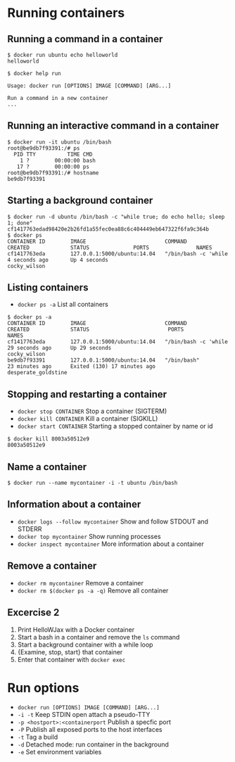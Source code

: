 # Running containers


## Running a command in a container

```
$ docker run ubuntu echo helloworld
helloworld
```

```
$ docker help run

Usage: docker run [OPTIONS] IMAGE [COMMAND] [ARG...]

Run a command in a new container
...
```


## Running an interactive command in a container

```
$ docker run -it ubuntu /bin/bash
root@be9db7f93391:/# ps
  PID TTY          TIME CMD
    1 ?        00:00:00 bash
   17 ?        00:00:00 ps
root@be9db7f93391:/# hostname
be9db7f93391
```


## Starting a background container

```
$ docker run -d ubuntu /bin/bash -c "while true; do echo hello; sleep 1; done"
cf1417763edad98420e2b26fd1a55fec0ea88c6c404449eb647322f6fa9c364b
$ docker ps
CONTAINER ID        IMAGE                         COMMAND                CREATED             STATUS              PORTS               NAMES
cf1417763eda        127.0.0.1:5000/ubuntu:14.04   "/bin/bash -c 'while   4 seconds ago       Up 4 seconds                            cocky_wilson
```


## Listing containers
* `docker ps -a` List all containers

```
$ docker ps -a
CONTAINER ID        IMAGE                         COMMAND                CREATED             STATUS                         PORTS               NAMES
cf1417763eda        127.0.0.1:5000/ubuntu:14.04   "/bin/bash -c 'while   29 seconds ago      Up 29 seconds                                      cocky_wilson
be9db7f93391        127.0.0.1:5000/ubuntu:14.04   "/bin/bash"            23 minutes ago      Exited (130) 17 minutes ago                        desperate_goldstine
```


## Stopping and restarting a container
* `docker stop CONTAINER` Stop a container (SIGTERM)
* `docker kill CONTAINER` Kill a container (SIGKILL)
* `docker start CONTAINER` Starting a stopped container by name or id

```
$ docker kill 8003a50512e9
8003a50512e9
```


## Name a container

```
$ docker run --name mycontainer -i -t ubuntu /bin/bash
```


## Information about a container
* `docker logs --follow mycontainer` Show and follow STDOUT and STDERR
* `docker top mycontainer` Show running processes
* `docker inspect mycontainer` More information about a container


## Remove a container
* `docker rm mycontainer` Remove a container
* `docker rm $(docker ps -a -q)` Remove all container


## Excercise 2

1. Print HelloWJax with a Docker container
2. Start a bash in a container and remove the `ls` command
3. Start a background container with a while loop
4. {Examine, stop, start} that container
5. Enter that container with `docker exec`


# Run options

* `docker run [OPTIONS] IMAGE [COMMAND] [ARG...]`
* `-i -t` Keep STDIN open attach a pseudo-TTY
* `-p <hostport>:<containerport` Publish a specfic port
* `-P` Publish all exposed ports to the host interfaces
* `-t` Tag a build
* `-d` Detached mode: run container in the background
* `-e` Set environment variables


